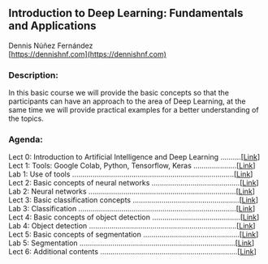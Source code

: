 
## Introduction to Deep Learning: Fundamentals and Applications ##

Dennis Núñez Fernández  
[https://dennishnf.com](https://dennishnf.com) 


### Description: ###

In this basic course we will provide the basic concepts so that the participants can have an approach to the area of Deep Learning, at the same time we will provide practical examples for a better understanding of the topics.


### Agenda: ###

Lect 0: Introduction to Artificial Intelligence and Deep Learning  ..........[[Link](https://github.com/dennishnf/intro-to-deep-learning/blob/master/Slides/Lect0-Intro.pdf)]  
Lect 1: Tools: Google Colab, Python, Tensorflow, Keras  .....................[[Link](https://github.com/dennishnf/intro-to-deep-learning/blob/master/Slides/Lect1-Tools.pdf)]  
Lab 1: Use of tools  ...............................................................................[[Link](https://github.com/dennishnf/intro-to-deep-learning/blob/master/Labs/Lab1-Tools/main.ipynb)]  
Lect 2: Basic concepts of neural networks  ...........................................[[Link](https://github.com/dennishnf/intro-to-deep-learning/blob/master/Slides/Lect2-NeuralNetworks.pdf)]    
Lab 2: Neural networks  ........................................................................[[Link](https://github.com/dennishnf/intro-to-deep-learning/blob/master/Labs/Lab2-NeuralNetworks/main.ipynb)]  
Lect 3: Basic classification concepts  ....................................................[[Link](https://github.com/dennishnf/intro-to-deep-learning/blob/master/Slides/Lect3-Classification.pdf)]  
Lab 3: Classification  .............................................................................[[Link](https://github.com/dennishnf/intro-to-deep-learning/blob/master/Labs/Lab3-Clasification/main.ipynb)]  
Lect 4: Basic concepts of object detection  ...........................................[[Link](https://github.com/dennishnf/intro-to-deep-learning/blob/master/Slides/Lect4-Detection.pdf)]  
Lab 4: Object detection  ........................................................................[[Link](https://github.com/dennishnf/intro-to-deep-learning/blob/master/Labs/Lab4-Detection/main.ipynb)]  
Lect 5: Basic concepts of segmentation  ...............................................[[Link](https://github.com/dennishnf/intro-to-deep-learning/blob/master/Slides/Lect5-Segmentation.pdf)]  
Lab 5: Segmentation  ............................................................................[[Link](https://github.com/dennishnf/intro-to-deep-learning/blob/master/Labs/Lab5-Segmentation/main.ipynb)]  
Lect 6: Additional contents  ...................................................................[[Link](https://github.com/dennishnf/intro-to-deep-learning/blob/master/Slides/Lect6-Additional.pdf)]  
